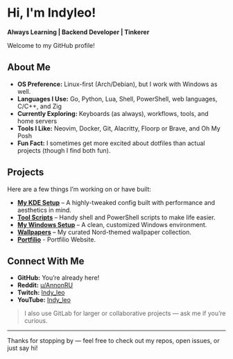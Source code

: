 # Hi, I'm Indyleo!

**Always Learning | Backend Developer | Tinkerer**

Welcome to my GitHub profile!

## About Me

- **OS Preference:** Linux-first (Arch/Debian), but I work with Windows as well.
- **Languages I Use:** Go, Python, Lua, Shell, PowerShell, web languages, C/C++, and Zig
- **Currently Exploring:** Keyboards (as always), workflows, tools, and home servers
- **Tools I Like:** Neovim, Docker, Git, Alacritty, Floorp or Brave, and Oh My Posh
- **Fun Fact:** I sometimes get more excited about dotfiles than actual projects (though I find both fun).

## Projects

Here are a few things I’m working on or have built:

- **[My KDE Setup](https://github.com/indyleo/kdedots)** – A highly-tweaked config built with performance and aesthetics in mind.
- **[Tool Scripts](https://github.com/indyleo/scripts)** – Handy shell and PowerShell scripts to make life easier.
- **[My Windows Setup](https://github.com/indyleo/WindowsStuff)** – A clean, customized Windows environment.
- **[Wallpapers](https://github.com/indyleo/Wallpapers)** – My curated Nord-themed wallpaper collection.
- **[Portfilio](https://www.linuxlab.work/)** - Portfilio Website.
## Connect With Me

- **GitHub:** You’re already here!
- **Reddit:** [u/AnnonRU](https://www.reddit.com/user/AnnonRU)
- **Twitch:** [Indy_leo](https://twitch.tv/indy_leo)
- **YouTube:** [Indy_leo](https://youtube.com/@Indy_leo)

> I also use GitLab for larger or collaborative projects — ask me if you’re curious.

---

Thanks for stopping by — feel free to check out my repos, open issues, or just say hi!

